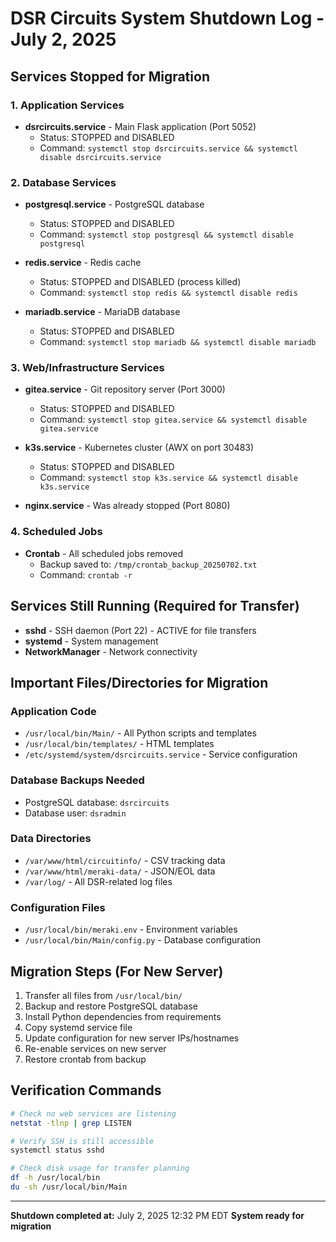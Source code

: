 # DSR Circuits System Shutdown Log - July 2, 2025

## Services Stopped for Migration

### 1. Application Services
- **dsrcircuits.service** - Main Flask application (Port 5052)
  - Status: STOPPED and DISABLED
  - Command: `systemctl stop dsrcircuits.service && systemctl disable dsrcircuits.service`

### 2. Database Services  
- **postgresql.service** - PostgreSQL database
  - Status: STOPPED and DISABLED
  - Command: `systemctl stop postgresql && systemctl disable postgresql`
  
- **redis.service** - Redis cache
  - Status: STOPPED and DISABLED (process killed)
  - Command: `systemctl stop redis && systemctl disable redis`
  
- **mariadb.service** - MariaDB database
  - Status: STOPPED and DISABLED
  - Command: `systemctl stop mariadb && systemctl disable mariadb`

### 3. Web/Infrastructure Services
- **gitea.service** - Git repository server (Port 3000)
  - Status: STOPPED and DISABLED
  - Command: `systemctl stop gitea.service && systemctl disable gitea.service`
  
- **k3s.service** - Kubernetes cluster (AWX on port 30483)
  - Status: STOPPED and DISABLED
  - Command: `systemctl stop k3s.service && systemctl disable k3s.service`
  
- **nginx.service** - Was already stopped (Port 8080)

### 4. Scheduled Jobs
- **Crontab** - All scheduled jobs removed
  - Backup saved to: `/tmp/crontab_backup_20250702.txt`
  - Command: `crontab -r`

## Services Still Running (Required for Transfer)
- **sshd** - SSH daemon (Port 22) - ACTIVE for file transfers
- **systemd** - System management
- **NetworkManager** - Network connectivity

## Important Files/Directories for Migration

### Application Code
- `/usr/local/bin/Main/` - All Python scripts and templates
- `/usr/local/bin/templates/` - HTML templates
- `/etc/systemd/system/dsrcircuits.service` - Service configuration

### Database Backups Needed
- PostgreSQL database: `dsrcircuits`
- Database user: `dsradmin`

### Data Directories
- `/var/www/html/circuitinfo/` - CSV tracking data
- `/var/www/html/meraki-data/` - JSON/EOL data
- `/var/log/` - All DSR-related log files

### Configuration Files
- `/usr/local/bin/meraki.env` - Environment variables
- `/usr/local/bin/Main/config.py` - Database configuration

## Migration Steps (For New Server)

1. Transfer all files from `/usr/local/bin/`
2. Backup and restore PostgreSQL database
3. Install Python dependencies from requirements
4. Copy systemd service file
5. Update configuration for new server IPs/hostnames
6. Re-enable services on new server
7. Restore crontab from backup

## Verification Commands
```bash
# Check no web services are listening
netstat -tlnp | grep LISTEN

# Verify SSH is still accessible
systemctl status sshd

# Check disk usage for transfer planning
df -h /usr/local/bin
du -sh /usr/local/bin/Main
```

---
**Shutdown completed at:** July 2, 2025 12:32 PM EDT
**System ready for migration**